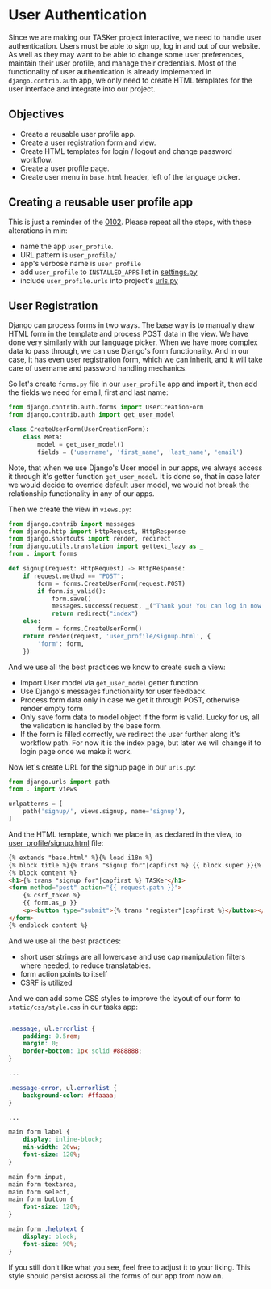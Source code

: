 # User Authentication

Since we are making our TASKer project interactive, we need to handle user authentication. Users must be able to sign up, log in and out of our website. As well as they may want to be able to change some user preferences, maintain their user profile, and manage their credentials. Most of the functionality of user authentication is already implemented in `django.contrib.auth` app, we only need to create HTML templates for the user interface and integrate into our project.

## Objectives

* Create a reusable user profile app.
* Create a user registration form and view.
* Create HTML templates for login / logout and change password workflow.
* Create a user profile page.
* Create user menu in `base.html` header, left of the language picker.

## Creating a reusable user profile app

This is just a reminder of the [0102](../01_new_project_app/0102en_app_config.md). Please repeat all the steps, with these alterations in min:

* name the app `user_profile`.
* URL pattern is `user_profile/`
* app's verbose name is `user profile`
* add `user_profile` to `INSTALLED_APPS` list in [settings.py](../tasker_04/tasker/settings.py)
* include `user_profile.urls` into project's [urls.py](../tasker_04/tasker/urls.py)

## User Registration

Django can process forms in two ways. The base way is to manually draw HTML form in the template and process POST data in the view. We have done very similarly with our language picker. When we have more complex data to pass through, we can use Django's form functionality. And in our case, it has even user registration form, which we can inherit, and it will take care of username and password handling mechanics.

So let's create `forms.py` file in our `user_profile` app and import it, then add the fields we need for email, first and last name:

```Python
from django.contrib.auth.forms import UserCreationForm
from django.contrib.auth import get_user_model

class CreateUserForm(UserCreationForm):
    class Meta:
        model = get_user_model()
        fields = ('username', 'first_name', 'last_name', 'email')
```

Note, that when we use Django's User model in our apps, we always access it through it's getter function `get_user_model`. It is done so, that in case later we would decide to override default user model, we would not break the relationship functionality in any of our apps.

Then we create the view in `views.py`:

```Python
from django.contrib import messages
from django.http import HttpRequest, HttpResponse
from django.shortcuts import render, redirect
from django.utils.translation import gettext_lazy as _
from . import forms

def signup(request: HttpRequest) -> HttpResponse:
    if request.method == "POST":
        form = forms.CreateUserForm(request.POST)
        if form.is_valid():
            form.save()
            messages.success(request, _("Thank you! You can log in now with your credentials."))
            return redirect("index")
    else:
        form = forms.CreateUserForm()
    return render(request, 'user_profile/signup.html', {
        'form': form,
    })
```

And we use all the best practices we know to create such a view:

* Import User model via `get_user_model` getter function
* Use Django's messages functionality for user feedback.
* Process form data only in case we get it through POST, otherwise render empty form
* Only save form data to model object if the form is valid. Lucky for us, all the validation is handled by the base form.
* If the form is filled correctly, we redirect the user further along it's workflow path. For now it is the index page, but later we will change it to login page once we make it work.

Now let's create URL for the signup page in our `urls.py`:

```Python
from django.urls import path
from . import views

urlpatterns = [
    path('signup/', views.signup, name='signup'),
]
```

And the HTML template, which we place in, as declared in the view, to [user_profile/signup.html](../tasker_04/user_profile/templates/user_profile/signup.html) file:

```HTML
{% extends "base.html" %}{% load i18n %}
{% block title %}{% trans "signup for"|capfirst %} {{ block.super }}{% endblock title %}
{% block content %}
<h1>{% trans "signup for"|capfirst %} TASKer</h1>
<form method="post" action="{{ request.path }}">
    {% csrf_token %}
    {{ form.as_p }}
    <p><button type="submit">{% trans "register"|capfirst %}</button></p>
</form>
{% endblock content %}
```

And we use all the best practices:

* short user strings are all lowercase and use cap manipulation filters where needed, to reduce translatables.
* form action points to itself
* CSRF is utilized

And we can add some CSS styles to improve the layout of our form to `static/css/style.css` in our tasks app:

```CSS

.message, ul.errorlist {
    padding: 0.5rem;
    margin: 0;
    border-bottom: 1px solid #888888;
}

...

.message-error, ul.errorlist {
    background-color: #ffaaaa;
}

...

main form label {
    display: inline-block;
    min-width: 20vw;
    font-size: 120%;
}

main form input, 
main form textarea, 
main form select,
main form button {
    font-size: 120%;
}

main form .helptext {
    display: block;
    font-size: 90%;
}
```

If you still don't like what you see, feel free to adjust it to your liking. This style should persist across all the forms of our app from now on.
